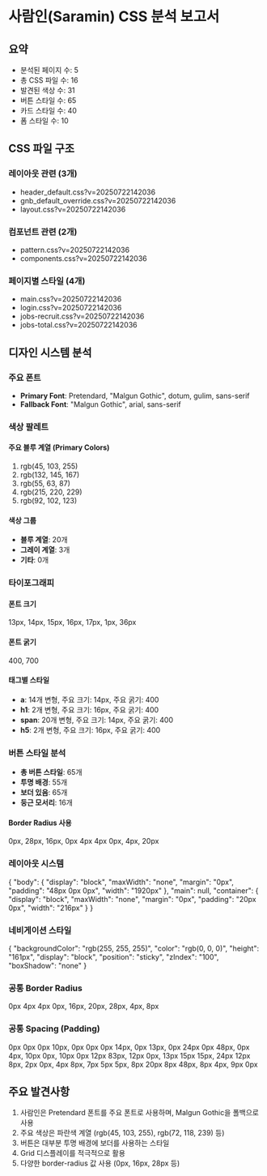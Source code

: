 # 사람인(Saramin) CSS 분석 보고서

## 요약
- 분석된 페이지 수: 5
- 총 CSS 파일 수: 16
- 발견된 색상 수: 31
- 버튼 스타일 수: 65
- 카드 스타일 수: 40
- 폼 스타일 수: 10

## CSS 파일 구조
### 레이아웃 관련 (3개)
- header_default.css?v=20250722142036
- gnb_default_override.css?v=20250722142036
- layout.css?v=20250722142036

### 컴포넌트 관련 (2개)
- pattern.css?v=20250722142036
- components.css?v=20250722142036

### 페이지별 스타일 (4개)
- main.css?v=20250722142036
- login.css?v=20250722142036
- jobs-recruit.css?v=20250722142036
- jobs-total.css?v=20250722142036

## 디자인 시스템 분석

### 주요 폰트
- **Primary Font**: Pretendard, "Malgun Gothic", dotum, gulim, sans-serif
- **Fallback Font**: "Malgun Gothic", arial, sans-serif

### 색상 팔레트
#### 주요 블루 계열 (Primary Colors)
1. rgb(45, 103, 255)
2. rgb(132, 145, 167)
3. rgb(55, 63, 87)
4. rgb(215, 220, 229)
5. rgb(92, 102, 123)

#### 색상 그룹
- **블루 계열**: 20개
- **그레이 계열**: 3개
- **기타**: 0개

### 타이포그래피
#### 폰트 크기
13px, 14px, 15px, 16px, 17px, 1px, 36px

#### 폰트 굵기
400, 700

#### 태그별 스타일
- **a**: 14개 변형, 주요 크기: 14px, 주요 굵기: 400
- **h1**: 2개 변형, 주요 크기: 16px, 주요 굵기: 400
- **span**: 20개 변형, 주요 크기: 14px, 주요 굵기: 400
- **h5**: 2개 변형, 주요 크기: 16px, 주요 굵기: 400

### 버튼 스타일 분석
- **총 버튼 스타일**: 65개
- **투명 배경**: 55개
- **보더 있음**: 65개
- **둥근 모서리**: 16개

#### Border Radius 사용
0px, 28px, 16px, 0px 4px 4px 0px, 4px, 20px

### 레이아웃 시스템
{
  "body": {
    "display": "block",
    "maxWidth": "none",
    "margin": "0px",
    "padding": "48px 0px 0px",
    "width": "1920px"
  },
  "main": null,
  "container": {
    "display": "block",
    "maxWidth": "none",
    "margin": "0px",
    "padding": "20px 0px",
    "width": "216px"
  }
}

### 네비게이션 스타일
{
  "backgroundColor": "rgb(255, 255, 255)",
  "color": "rgb(0, 0, 0)",
  "height": "161px",
  "display": "block",
  "position": "sticky",
  "zIndex": "100",
  "boxShadow": "none"
}

### 공통 Border Radius
0px 4px 4px 0px, 16px, 20px, 28px, 4px, 8px

### 공통 Spacing (Padding)
0px 0px 0px 10px, 0px 0px 0px 14px, 0px 13px, 0px 24px 0px 48px, 0px 4px, 10px 0px, 10px 0px 12px 83px, 12px 0px, 13px 15px 15px, 24px 12px 8px, 2px 0px, 4px 8px, 7px 5px 5px, 8px 20px 8px 48px, 8px 4px, 9px 0px

## 주요 발견사항
1. 사람인은 Pretendard 폰트를 주요 폰트로 사용하며, Malgun Gothic을 폴백으로 사용
2. 주요 색상은 파란색 계열 (rgb(45, 103, 255), rgb(72, 118, 239) 등)
3. 버튼은 대부분 투명 배경에 보더를 사용하는 스타일
4. Grid 디스플레이를 적극적으로 활용
5. 다양한 border-radius 값 사용 (0px, 16px, 28px 등)
